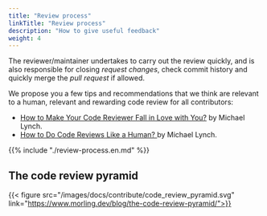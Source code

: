 ```yaml
---
title: "Review process"
linkTitle: "Review process"
description: "How to give useful feedback"
weight: 4
---
```


The reviewer/maintainer undertakes to carry out the review quickly, and is also responsible for closing _request changes_, check commit history and quickly merge the _pull request_ if allowed.

We propose you a few tips and recommendations that we think are relevant to a human, relevant and rewarding code review for all contributors:
- [How to Make Your Code Reviewer Fall in Love with You?](https://mtlynch.io/code-review-love/) by Michael Lynch.
- [How to Do Code Reviews Like a Human? ](https://mtlynch.io/human-code-reviews-1/) by Michael Lynch.

{{% include "./review-process.en.md" %}}

## The code review pyramid

{{< figure src="/images/docs/contribute/code_review_pyramid.svg" link="https://www.morling.dev/blog/the-code-review-pyramid/">}}
